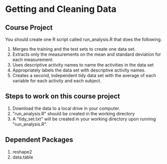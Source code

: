 # Getting and Cleaning Data

## Course Project

You should create one R script called run_analysis.R that does the following.

1. Merges the training and the test sets to create one data set.
2. Extracts only the measurements on the mean and standard deviation for each measurement.
3. Uses descriptive activity names to name the activities in the data set
4. Appropriately labels the data set with descriptive activity names.
5. Creates a second, independent tidy data set with the average of each variable for each activity and each subject.

## Steps to work on this course project

1. Download the data to a local drive in your computer.
2. "run_analysis.R" should be created in the working directory
3. A "tidy_set.txt" will be created in your working directory upon running "run_analysis.R".

## Dependent Packages

1. reshape2 
2. data.table 
